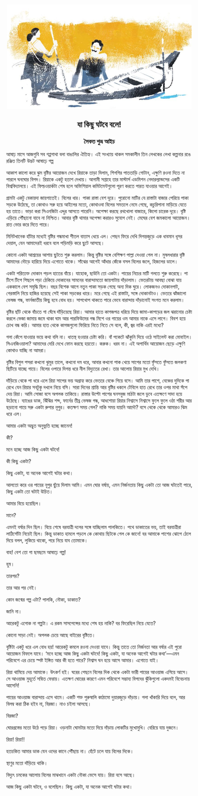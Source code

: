 <div align=center> <img align=center src='../images/prothomalo/যা-কিছু-ঘটবে-বলে!@সৈকত-শুভ্র-আইচ.jpg' width=500px >

<h2 align=center>যা কিছু ঘটবে বলে!</h4><h3 align=center>সৈকত শুভ্র আইচ</h3>
</div>

আষাঢ় মাসে আজগুবি সব গপ্পগাথা বলা বাঙালির ঐতিহ্য। এই সংখ্যায় থাকল সমকালীন তিন লেখকের লেখা কল্পনার রঙে রঞ্জিত তিনটি উদ্ভট আষাঢ়ে গল্প

আকাশ কালো করে ঝুম বৃষ্টির আয়োজন দেখে রিয়াকে তাড়া দিলাম, শিগগির পাততাড়ি গোটান, এক্ষুণি রওনা দিতে না পারলে ঘনঘোর বিপদ। রিয়াকে একটু হতাশ দেখায়। আগামী সপ্তাহে তার মাস্টার্স এডমিশন নেদারল্যান্ডসের একটি বিশ্ববিদ্যালয়ে। এই ফিল্ডওয়ার্কটা শেষ হলে অফিশিয়াল কমিটমেন্টগুলো পূরণ করতে পারত যাওয়ার আগেই।

গ্রামটা একটু বেকায়দা জায়গাতেই। বিলের ধার। পাকা রাস্তা বেশ দূরে। পুরোনো মাটির যে রাস্তাটা বাজার পেরিয়ে পাকা সড়কে উঠেছে, তা কোথাও সরু হয়ে আইলের মতো, কোথাওবা বিলের সমতলে নেমে গেছে, কচুরিপানা মাড়িয়ে যেতে হয় তাতে। ভাড়া করা সিএনজিটা এদ্দুর আসতে পারেনি। অপেক্ষা করছে রথখোলা বাজারে, কিলো চারেক দূরে। বৃষ্টি এড়িয়ে পৌঁছানো যাবে না নিশ্চিত। আবার বৃষ্টি থামার অপেক্ষা করারও সুযোগ নেই। মেঘের বেশ জমকালো আয়োজন। রাত ভোর করে দিতে পারে।

মিনিটখানেক হাঁটার মধ্যেই বৃষ্টির গন্ধমাখা শীতল বাতাস ধেয়ে এল। পেছন ফিরে দেখি দিগন্তজুড়ে এক ধাবমান ধূসর দেয়াল, যেন আমাদেরই ধরবে বলে পড়িমড়ি করে ছুটে আসছে।

কোনো একটা আশ্রয়ের আশায় ছুটতে শুরু করলাম। কিন্তু বৃষ্টির সঙ্গে বেশিক্ষণ পাল্লা দেওয়া গেল না। মুষলধারার বৃষ্টি আমাদের দৌড়ে হারিয়ে দিয়ে এগোতে থাকে। সাঁঝের আগেই আঁধার জেঁকে বসল বিলের জলে, হিজলের ডালে।

একটা পরিত্যক্ত দোকান পড়ল হাতের বাঁয়ে। যাহোক, ছাউনি তো একটা। পায়ের নিচের মাটি গলতে শুরু করেছে। পা টিপে টিপে পিছলে পড়া ঠেকিয়ে দোকানের সামনের বারান্দামতো জায়গাটায় দাঁড়ালাম। ভেতরটায় আবছা বোঝা যায় এককালে বেশ সমৃদ্ধি ছিল। বছর বিশেক আগে নতুন পাকা সড়ক গেছে অন্য দিক ঘুরে। লোকজনও দোকানপাট, গেরস্তালি নিয়ে হাজির হয়েছে সেই পাকা সড়কের ধারে। মরে গেছে এই রাস্তাটা, সঙ্গে দোকানটাও। ভেতরে ঝাঁজালো ভেষজ গন্ধ, ফার্নজাতীয় কিছু হবে বোধ হয়। সাপখোপ থাকতে পারে ভেবে বারান্দায় দাঁড়ানোই সংগত মনে করলাম।

বৃষ্টির ছাঁট থেকে বাঁচতে গা ঘেঁষে দাঁড়িয়েছে রিয়া। আমার হাতে কাগজপত্র ধরিয়ে দিয়ে জামা-কাপড়ের জল ঝরানোর চেষ্টা করলে ভেজা জামায় জমে থাকা ঘাম আর পারফিউমের গন্ধ মিশে ওর গায়ের ওম আমার নাকে এসে লাগে। বিবশ হয়ে চোখ বন্ধ করি। আমার হাত থেকে কাগজগুলো ফিরিয়ে নিতে নিতে সে বলে, কী, জ্বর নাকি এরই মধ্যে?

গলা কেঁপে যাওয়ার ভয়ে কথা বলি না। ধাতস্থ হওয়ার চেষ্টা করি। বাঁ পকেটে ঝাঁকুনি দিয়ে ওঠে সাইলেন্ট করা মোবাইল। সিএনজিওয়ালা? আমাদের দেরি দেখে ফোন করছে হয়তো। করুক। ধরব না। এই অপার্থিব আয়োজন ছেড়ে এক্ষুণি কোথাও যাচ্ছি না আমরা।

বৃষ্টির বিপুল পসরা কখনো ঝুমুর তালে, কখনো দম ধরে, আবার কখনো পাক খেয়ে সাপের মতো ফুঁসতে ফুঁসতে জলকণা ছিটিয়ে যাচ্ছে গায়ে। বিলের ওপারে দিগন্ত ধরে নীল বিদ্যুতের রেখা। তার আলোয় রিয়ার মুখ দেখি।

দাঁড়িয়ে থেকে পা ধরে এলে রিয়া সাপের ভয় অগ্রাহ্য করে ভেতরে বেঞ্চে গিয়ে বসে। আমি তার পাশে, বেঞ্চের দুদিকে পা রেখে যেন রিয়ার সবটুকু দখলে নিয়ে বসি। সারা দিনের শ্রান্তি আর বৃষ্টির ধকলে টেবিলে হাত রেখে তার ওপর মাথা সঁপে দেয় রিয়া। আমি সোজা বসে অপলক তাকিয়ে। রাস্তার উল্টো পাশের ঘনসবুজ মাঠটা জলে ডুবে এতক্ষণে সাদা হয়ে উঠেছে। ব্যাঙের ডাক, ঝিঁঝির শব্দ, ফার্নের তীব্র ভেষজ গন্ধ, আধশোয়া রিয়ার নিশ্বাসে নিশ্বাসে ফুলে ফুলে ওঠা শরীর আর ছড়ানো পায়ে সরু একটা রুপার নূপুর। কতক্ষণ সময় গেল? নাকি সময় যায়নি আদৌ? বসে থেকে থেকে আমারও ঝিম ধরে এল।

আমার একটা অদ্ভুত অনুভুতি হচ্ছে জানেন!

কী?

মনে হচ্ছে আজ কিছু একটা ঘটবে!

কী কিছু একটা?

কিছু একটা, যা অনেক আগেই ঘটার কথা।

আলতো করে ওর পায়ের নূপুর ছুঁয়ে দিলাম আমি। এমন ঘোর বর্ষায়, এমন নির্জনতায় কিছু একটা তো আজ ঘটতেই পারে, কিছু একটা তো ঘটাই উচিত।

আমার বিয়ে হয়েছিল।

মানে?

এমনই বর্ষার দিন ছিল। বিয়ে শেষে বরযাত্রী দলের সঙ্গে যাচ্ছিলাম পালকিতে। পথে ডাকাতের ভয়, তাই বরযাত্রীরা লাঠিসোঁটা নিয়েই ছিল। কিন্তু ডাকাত হামলে পড়লে কে কোথায় ছিটকে গেল কে জানে! বর আমাকে পাশের ঝোপে ঠেলে দিয়ে বলল, লুকিয়ে থাকো, পরে নিয়ে যাব তোমাকে।

বাহ! বেশ তো গা ছমছমে আষাঢ়ে গল্প!

হুম।

তারপর?

তার আর পর নেই।

কোন জন্মের গল্প এটা? পালকি, নৌকা, ডাকাত?

জানি না।

আরেকটু এগোক না গল্পটা। এ রকম সাসপেন্সের মধ্যে শেষ হয় নাকি? বর ফিরেছিল নিয়ে যেতে?

কোনো সাড়া নেই। অপলক চেয়ে আছে বাইরের বৃষ্টিতে।

বৃষ্টিটা একটু ধরে এল বোধ হয়! আরেকটু কমলে রওনা দেওয়া যাবে। কিন্তু তাতে তো নির্জনতা আর বর্ষার এই পুরো আয়োজন বিফলে যাবে। ‘মনে হচ্ছে আজ কিছু একটা ঘটবে! কিছু একটা, যা অনেক আগেই ঘটার কথা’—এমন পরিবেশে এর চেয়ে স্পষ্ট ইঙ্গিত আর কী হতে পারে? নিশ্বাস ঘন হয়ে আসে আমার। এগোতে যাই।

রিয়া থামিয়ে দেয় আমাকে। উৎকর্ণ হই। ঘরের পেছনে বিলের দিক থেকে একটা ভারী পায়ের আওয়াজ এগিয়ে আসে। সে আওয়াজ মুহূর্তে সম্বিত ফেরায়। এতক্ষণ ঘোরের কারণে এমন পরিবেশে সম্ভাব্য বিপদের ঝুঁকিগুলো একদমই বিবেচনায় আসেনি!

পায়ের আওয়াজ বারান্দায় এসে থামে। একটি শক্ত পুরুষালি কাঠামো দুয়ারজুড়ে দাঁড়ায়। গলা খাঁকারি দিয়ে বলে, আর বিলম্ব করা ঠিক হইব না, বিরজা। নাও চইলা আসছে।

বিরজা?

ঘোরগ্রস্তের মতো উঠে পড়ে রিয়া। ওড়নাটা ঘোমটার মতো দিয়ে দাঁড়ায় লোকটির মুখোমুখি। বেরিয়ে যায় দুজনে।

রিয়া! রিয়া!!

হতচকিত আমার ডাক যেন ওদের কানে পৌঁছায় না। হেঁটে চলে যায় বিলের দিকে।

স্থাণুর মতো দাঁড়িয়ে থাকি।

বিদ্যুৎ চমকের আলোয় বিলের মাঝখানে একটা নৌকা ভেসে যায়। রিয়া বসে আছে।

আজ কিছু একটা ঘটবে, ও বলেছিল। কিছু একটা, যা অনেক আগেই ঘটার কথা।

